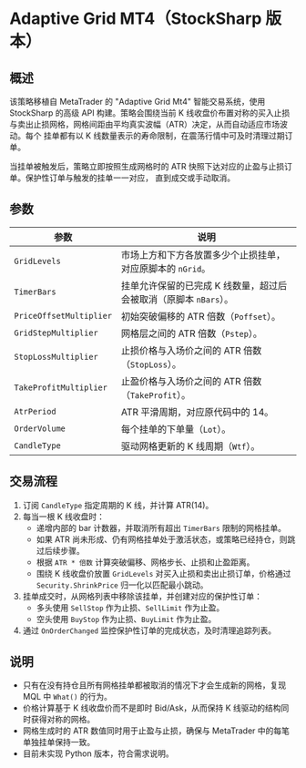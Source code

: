 # Adaptive Grid MT4（StockSharp 版本）

## 概述

该策略移植自 MetaTrader 的 "Adaptive Grid Mt4" 智能交易系统，使用 StockSharp 的高级 API 构建。策略会围绕当前
K 线收盘价布置对称的买入止损与卖出止损网格，网格间距由平均真实波幅（ATR）决定，从而自动适应市场波动。每个
挂单都有以 K 线数量表示的寿命限制，在震荡行情中可及时清理过期订单。

当挂单被触发后，策略立即按照生成网格时的 ATR 快照下达对应的止盈与止损订单。保护性订单与触发的挂单一一对应，
直到成交或手动取消。

## 参数

| 参数 | 说明 |
|------|------|
| `GridLevels` | 市场上方和下方各放置多少个止损挂单，对应原脚本的 `nGrid`。 |
| `TimerBars` | 挂单允许保留的已完成 K 线数量，超过后会被取消（原脚本 `nBars`）。 |
| `PriceOffsetMultiplier` | 初始突破偏移的 ATR 倍数（`Poffset`）。 |
| `GridStepMultiplier` | 网格层之间的 ATR 倍数（`Pstep`）。 |
| `StopLossMultiplier` | 止损价格与入场价之间的 ATR 倍数（`StopLoss`）。 |
| `TakeProfitMultiplier` | 止盈价格与入场价之间的 ATR 倍数（`TakeProfit`）。 |
| `AtrPeriod` | ATR 平滑周期，对应原代码中的 14。 |
| `OrderVolume` | 每个挂单的下单量（`Lot`）。 |
| `CandleType` | 驱动网格更新的 K 线周期（`Wtf`）。 |

## 交易流程

1. 订阅 `CandleType` 指定周期的 K 线，并计算 ATR(14)。
2. 每当一根 K 线收盘时：
   - 递增内部的 bar 计数器，并取消所有超出 `TimerBars` 限制的网格挂单。
   - 如果 ATR 尚未形成、仍有网格挂单处于激活状态，或策略已经持仓，则跳过后续步骤。
   - 根据 `ATR * 倍数` 计算突破偏移、网格步长、止损和止盈距离。
   - 围绕 K 线收盘价放置 `GridLevels` 对买入止损和卖出止损订单，价格通过 `Security.ShrinkPrice` 归一化以匹配最小跳动。
3. 挂单成交时，从网格列表中移除该挂单，并创建对应的保护性订单：
   - 多头使用 `SellStop` 作为止损、`SellLimit` 作为止盈。
   - 空头使用 `BuyStop` 作为止损、`BuyLimit` 作为止盈。
4. 通过 `OnOrderChanged` 监控保护性订单的完成状态，及时清理追踪列表。

## 说明

- 只有在没有持仓且所有网格挂单都被取消的情况下才会生成新的网格，复现 MQL 中 `What()` 的行为。
- 价格计算基于 K 线收盘价而不是即时 Bid/Ask，从而保持 K 线驱动的结构同时获得对称的网格。
- 网格生成时的 ATR 数值同时用于止盈与止损，确保与 MetaTrader 中的每笔单独挂单保持一致。
- 目前未实现 Python 版本，符合需求说明。

